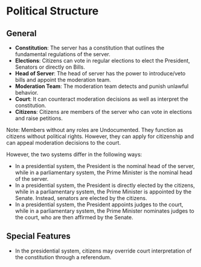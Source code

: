 # Political Structure

## General
- **Constitution**: The server has a constitution that outlines the fundamental regulations of the server.
- **Elections**: Citizens can vote in regular elections to elect the President, Senators or directly on Bills.
- **Head of Server**: The head of server has the power to introduce/veto bills and appoint the moderation team.
- **Moderation Team**: The moderation team detects and punish unlawful behavior.
- **Court**: It can counteract moderation decisions as well as interpret the constitution.
- **Citizens**: Citizens are members of the server who can vote in elections and raise petitions.

Note: Members without any roles are Undocumented. They function as citizens without political rights. However, they can apply for citizenship and can appeal moderation decisions to the court. 

However, the two systems differ in the following ways:
- In a presidential system, the President is the nominal head of the server, while in a parliamentary system, the Prime Minister is the nominal head of the server.
- In a presidential system, the President is directly elected by the citizens, while in a parliamentary system, the Prime Minister is appointed by the Senate. Instead, senators are elected by the citizens.
- In a presidential system, the President appoints judges to the court, while in a parliamentary system, the Prime Minister nominates judges to the court, who are then affirmed by the Senate.

## Special Features
- In the presidential system, citizens may override court interpretation of the constitution through a referendum.